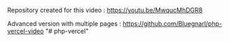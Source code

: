 Repository created for this video : https://youtu.be/MwqucMhDGR8

Advanced version with multiple pages : https://github.com/Bluegnarl/php-vercel-video
"# php-vercel" 
